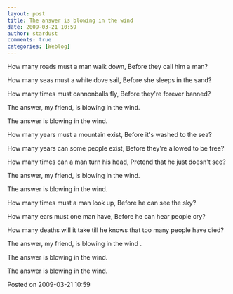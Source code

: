 ```yaml
---
layout: post
title: The answer is blowing in the wind
date: 2009-03-21 10:59
author: stardust
comments: true
categories: [Weblog]
---
```

How many roads must a man walk down, Before they call him a man?

How many seas must a white dove sail, Before she sleeps in the sand?

How many times must cannonballs fly, Before they're forever banned?

The answer, my friend, is blowing in the wind.

The answer is blowing in the wind.

How many years must a mountain exist, Before it's washed to the sea?

How many years can some people exist, Before they're allowed to be free?

How many times can a man turn his head, Pretend that he just doesn't see?

The answer, my friend, is blowing in the wind.

The answer is blowing in the wind.

How many times must a man look up, Before he can see the sky?

How many ears must one man have, Before he can hear people cry?

How many deaths will it take till he knows that too many people have died?

The answer, my friend, is blowing in the wind .

The answer is blowing in the wind.

The answer is blowing in the wind.

Posted on 2009-03-21 10:59
